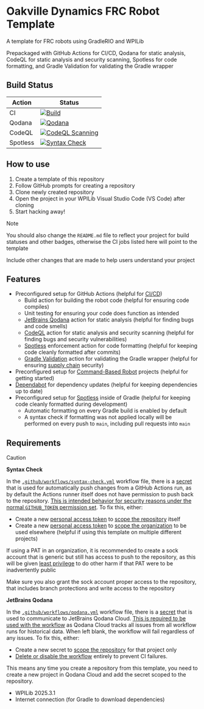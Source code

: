 # Oakville Dynamics FRC Robot Template

A template for FRC robots using GradleRIO and WPILib

Prepackaged with GitHub Actions for CI/CD, Qodana for static analysis, CodeQL for static analysis and security scanning, Spotless for code formatting, and Gradle Validation for validating the Gradle wrapper

## Build Status

| Action   | Status                                                                                                                                                                                                            |
| -------- | ----------------------------------------------------------------------------------------------------------------------------------------------------------------------------------------------------------------- |
| CI       | [![Build](https://github.com/OakvilleDynamics/frc-robot-template/actions/workflows/ci.yml/badge.svg)](https://github.com/OakvilleDynamics/frc-robot-template/actions/workflows/ci.yml)                            |
| Qodana   | [![Qodana](https://github.com/OakvilleDynamics/frc-robot-template/actions/workflows/qodana.yml/badge.svg)](https://github.com/OakvilleDynamics/frc-robot-template/actions/workflows/qodana.yml)                   |
| CodeQL   | [![CodeQL Scanning](https://github.com/OakvilleDynamics/frc-robot-template/actions/workflows/codeql.yml/badge.svg)](https://github.com/OakvilleDynamics/frc-robot-template/actions/workflows/codeql.yml)          |
| Spotless | [![Syntax Check](https://github.com/OakvilleDynamics/frc-robot-template/actions/workflows/syntax-check.yml/badge.svg)](https://github.com/OakvilleDynamics/frc-robot-template/actions/workflows/syntax-check.yml) |

## How to use

1. Create a template of this repository
2. Follow GitHub prompts for creating a repository
3. Clone newly created repository
4. Open the project in your WPILib Visual Studio Code (VS Code) after cloning
5. Start hacking away!

> [!NOTE]
>
> You should also change the `README.md` file to reflect your project for build statuses and other badges, otherwise the CI jobs listed here will point to the template
>
> Include other changes that are made to help users understand your project

## Features

- Preconfigured setup for GitHub Actions (helpful for [CI/CD](https://en.wikipedia.org/wiki/CI/CD))
  - Build action for building the robot code (helpful for ensuring code compiles)
  - Unit testing for ensuring your code does function as intended
  - [JetBrains Qodana](https://www.jetbrains.com/qodana/) action for static analysis (helpful for finding bugs and code smells)
  - [CodeQL](https://codeql.github.com/) action for static analysis and security scanning (helpful for finding bugs and security vulnerabilities)
  - [Spotless](https://github.com/diffplug/spotless) enforcement action for code formatting (helpful for keeping code cleanly formatted after commits)
  - [Gradle Validation](https://github.com/gradle/actions/blob/main/docs/wrapper-validation.md) action for validating the Gradle wrapper (helpful for ensuring [supply chain](https://en.wikipedia.org/wiki/Supply_chain_attack) security)
- Preconfigured setup for [Command-Based Robot](https://docs.wpilib.org/en/stable/docs/software/commandbased/index.html) projects (helpful for getting started)
- [Dependabot](https://docs.github.com/en/code-security/dependabot) for dependency updates (helpful for keeping dependencies up to date)
- Preconfigured setup for [Spotless](https://github.com/diffplug/spotless) inside of Gradle (helpful for keeping code cleanly formatted during development)
  - Automatic formatting on every Gradle build is enabled by default
  - A syntax check if formatting was not applied locally will be performed on every push to `main`, including pull requests into `main`

## Requirements

> [!CAUTION]
>
> **Syntax Check**
>
> In the [`.github/workflows/syntax-check.yml`](.github/workflows/syntax-check.yml) workflow file, there is a [secret](https://docs.github.com/en/actions/security-guides/using-secrets-in-github-actions) that is used for automatically push changes from a GitHub Actions run, as by default the Actions runner itself does not have permission to push back to the repository. [This is intended behavior for security reasons under the normal `GITHUB_TOKEN` permission set](https://github.com/orgs/community/discussions/25702). To fix this, either:
>
> - Create a new [personal access token](https://docs.github.com/en/authentication/keeping-your-account-and-data-secure/managing-your-personal-access-tokens) to [scope the repository](https://docs.github.com/en/codespaces/managing-codespaces-for-your-organization/managing-development-environment-secrets-for-your-repository-or-organization#adding-secrets-for-a-repository) itself
> - Create a new [personal access token](https://docs.github.com/en/authentication/keeping-your-account-and-data-secure/managing-your-personal-access-tokens) to [scope the organization](https://docs.github.com/en/codespaces/managing-codespaces-for-your-organization/managing-development-environment-secrets-for-your-repository-or-organization#adding-secrets-for-an-organization) to be used elsewhere (helpful if using this template on multiple different projects)
>
> If using a PAT in an organization, it is recommended to create a sock account that is generic but still has access to push to the repository, as this will be given [least privilege](https://en.wikipedia.org/wiki/Principle_of_least_privilege) to do other harm if that PAT were to be inadvertently public
>
> Make sure you also grant the sock account proper access to the repository, that includes branch protections and write access to the repository
>
> **JetBrains Qodana**
>
> In the [`.github/workflows/qodana.yml`](.github/workflows/qodana.yml) workflow file, there is a [secret](https://docs.github.com/en/actions/security-guides/using-secrets-in-github-actions) that is used to communicate to JetBrains Qodana Cloud. [This is required to be used with the workflow](https://www.jetbrains.com/help/qodana/github.html#Usage) as Qodana Cloud tracks all issues from all workflow runs for historical data. When left blank, the workflow will fail regardless of any issues. To fix this, either:
>
> - Create a new secret to [scope the repository](https://docs.github.com/en/actions/security-for-github-actions/security-guides/using-secrets-in-github-actions#creating-secrets-for-a-repository) for that project only
> - [Delete or disable the workflow](https://docs.github.com/en/actions/managing-workflow-runs-and-deployments/managing-workflow-runs/disabling-and-enabling-a-workflow#disabling-a-workflow) entirely to prevent CI failures.
>
> This means any time you create a repository from this template, you need to create a new project in Qodana Cloud and add the secret scoped to the repository.

- WPILib 2025.3.1
- Internet connection (for Gradle to download dependencies)
